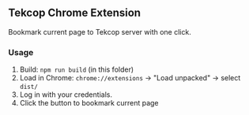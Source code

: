 ## Tekcop Chrome Extension

Bookmark current page to Tekcop server with one click.

### Usage
1. Build: `npm run build` (in this folder)
2. Load in Chrome: `chrome://extensions` → "Load unpacked" → select `dist/`
3. Log in with your credentials.
4. Click the button to bookmark current page